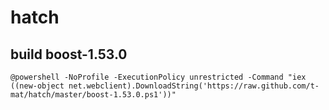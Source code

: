 ﻿# hatch

## build boost-1.53.0
```
@powershell -NoProfile -ExecutionPolicy unrestricted -Command "iex ((new-object net.webclient).DownloadString('https://raw.github.com/t-mat/hatch/master/boost-1.53.0.ps1'))"
```
